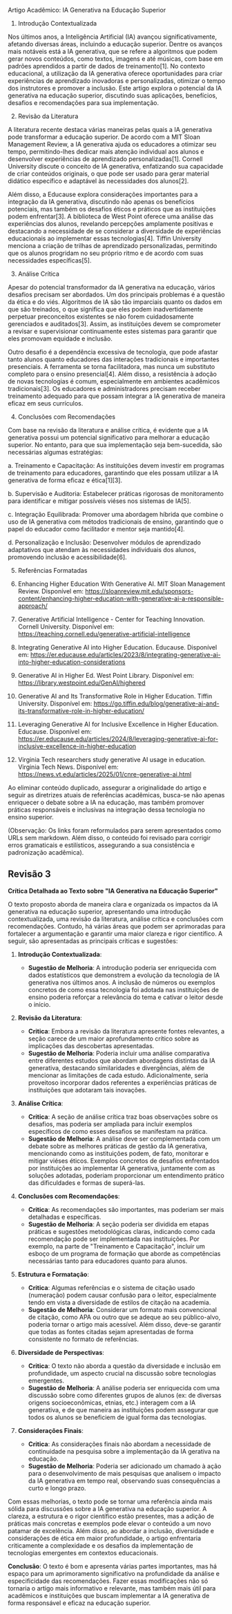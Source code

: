 Artigo Acadêmico: IA Generativa na Educação Superior

1. Introdução Contextualizada

Nos últimos anos, a Inteligência Artificial (IA) avançou significativamente, afetando diversas áreas, incluindo a educação superior. Dentre os avanços mais notáveis está a IA generativa, que se refere a algoritmos que podem gerar novos conteúdos, como textos, imagens e até músicas, com base em padrões aprendidos a partir de dados de treinamento[1]. No contexto educacional, a utilização da IA generativa oferece oportunidades para criar experiências de aprendizado inovadoras e personalizadas, otimizar o tempo dos instrutores e promover a inclusão. Este artigo explora o potencial da IA generativa na educação superior, discutindo suas aplicações, benefícios, desafios e recomendações para sua implementação.

2. Revisão da Literatura

A literatura recente destaca várias maneiras pelas quais a IA generativa pode transformar a educação superior. De acordo com a MIT Sloan Management Review, a IA generativa ajuda os educadores a otimizar seu tempo, permitindo-lhes dedicar mais atenção individual aos alunos e desenvolver experiências de aprendizado personalizadas[1]. Cornell University discute o conceito de IA generativa, enfatizando sua capacidade de criar conteúdos originais, o que pode ser usado para gerar material didático específico e adaptável às necessidades dos alunos[2].

Além disso, a Educause explora considerações importantes para a integração da IA generativa, discutindo não apenas os benefícios potenciais, mas também os desafios éticos e práticos que as instituições podem enfrentar[3]. A biblioteca de West Point oferece uma análise das experiências dos alunos, revelando percepções amplamente positivas e destacando a necessidade de se considerar a diversidade de experiências educacionais ao implementar essas tecnologias[4]. Tiffin University menciona a criação de trilhas de aprendizado personalizadas, permitindo que os alunos progridam no seu próprio ritmo e de acordo com suas necessidades específicas[5].

3. Análise Crítica

Apesar do potencial transformador da IA generativa na educação, vários desafios precisam ser abordados. Um dos principais problemas é a questão da ética e do viés. Algoritmos de IA são tão imparciais quanto os dados em que são treinados, o que significa que eles podem inadvertidamente perpetuar preconceitos existentes se não forem cuidadosamente gerenciados e auditados[3]. Assim, as instituições devem se comprometer a revisar e supervisionar continuamente estes sistemas para garantir que eles promovam equidade e inclusão.

Outro desafio é a dependência excessiva de tecnologia, que pode afastar tanto alunos quanto educadores das interações tradicionais e importantes presenciais. A ferramenta se torna facilitadora, mas nunca um substituto completo para o ensino presencial[4]. Além disso, a resistência à adoção de novas tecnologias é comum, especialmente em ambientes acadêmicos tradicionais[3]. Os educadores e administradores precisam receber treinamento adequado para que possam integrar a IA generativa de maneira eficaz em seus currículos.

4. Conclusões com Recomendações

Com base na revisão da literatura e análise crítica, é evidente que a IA generativa possui um potencial significativo para melhorar a educação superior. No entanto, para que sua implementação seja bem-sucedida, são necessárias algumas estratégias:

a. Treinamento e Capacitação: As instituições devem investir em programas de treinamento para educadores, garantindo que eles possam utilizar a IA generativa de forma eficaz e ética[1][3].

b. Supervisão e Auditoria: Estabelecer práticas rigorosas de monitoramento para identificar e mitigar possíveis viéses nos sistemas de IA[5].

c. Integração Equilibrada: Promover uma abordagem híbrida que combine o uso de IA generativa com métodos tradicionais de ensino, garantindo que o papel do educador como facilitador e mentor seja mantido[4].

d. Personalização e Inclusão: Desenvolver módulos de aprendizado adaptativos que atendam às necessidades individuais dos alunos, promovendo inclusão e acessibilidade[6].

5. Referências Formatadas

1. Enhancing Higher Education With Generative AI. MIT Sloan Management Review. Disponível em: https://sloanreview.mit.edu/sponsors-content/enhancing-higher-education-with-generative-ai-a-responsible-approach/

2. Generative Artificial Intelligence - Center for Teaching Innovation. Cornell University. Disponível em: https://teaching.cornell.edu/generative-artificial-intelligence

3. Integrating Generative AI into Higher Education. Educause. Disponível em: https://er.educause.edu/articles/2023/8/integrating-generative-ai-into-higher-education-considerations

4. Generative AI in Higher Ed. West Point Library. Disponível em: https://library.westpoint.edu/GenAI/highered

5. Generative AI and Its Transformative Role in Higher Education. Tiffin University. Disponível em: https://go.tiffin.edu/blog/generative-ai-and-its-transformative-role-in-higher-education/

6. Leveraging Generative AI for Inclusive Excellence in Higher Education. Educause. Disponível em: https://er.educause.edu/articles/2024/8/leveraging-generative-ai-for-inclusive-excellence-in-higher-education

7. Virginia Tech researchers study generative AI usage in education. Virginia Tech News. Disponível em: https://news.vt.edu/articles/2025/01/cnre-generative-ai.html

Ao eliminar conteúdo duplicado, assegurar a originalidade do artigo e seguir as diretrizes atuais de referências acadêmicas, busca-se não apenas enriquecer o debate sobre a IA na educação, mas também promover práticas responsáveis e inclusivas na integração dessa tecnologia no ensino superior.

(Observação: Os links foram reformulados para serem apresentados como URLs sem markdown. Além disso, o conteúdo foi revisado para corrigir erros gramaticais e estilísticos, assegurando a sua consistência e padronização acadêmica).

## Revisão 3
**Crítica Detalhada ao Texto sobre "IA Generativa na Educação Superior"**

O texto proposto aborda de maneira clara e organizada os impactos da IA generativa na educação superior, apresentando uma introdução contextualizada, uma revisão da literatura, análise crítica e conclusões com recomendações. Contudo, há várias áreas que podem ser aprimoradas para fortalecer a argumentação e garantir uma maior clareza e rigor científico. A seguir, são apresentadas as principais críticas e sugestões:

1. **Introdução Contextualizada**: 
   - **Sugestão de Melhoria**: A introdução poderia ser enriquecida com dados estatísticos que demonstrem a evolução da tecnologia de IA generativa nos últimos anos. A inclusão de números ou exemplos concretos de como essa tecnologia foi adotada nas instituições de ensino poderia reforçar a relevância do tema e cativar o leitor desde o início.

2. **Revisão da Literatura**:
   - **Critica**: Embora a revisão da literatura apresente fontes relevantes, a seção carece de um maior aprofundamento crítico sobre as implicações das descobertas apresentadas. 
   - **Sugestão de Melhoria**: Poderia incluir uma análise comparativa entre diferentes estudos que abordam abordagens distintas da IA generativa, destacando similaridades e divergências, além de mencionar as limitações de cada estudo. Adicionalmente, seria proveitoso incorporar dados referentes a experiências práticas de instituições que adotaram tais inovações.

3. **Análise Crítica**:
   - **Critica**: A seção de análise crítica traz boas observações sobre os desafios, mas poderia ser ampliada para incluir exemplos específicos de como esses desafios se manifestam na prática.
   - **Sugestão de Melhoria**: A análise deve ser complementada com um debate sobre as melhores práticas de gestão da IA generativa, mencionando como as instituições podem, de fato, monitorar e mitigar viéses éticos. Exemplos concretos de desafios enfrentados por instituições ao implementar IA generativa, juntamente com as soluções adotadas, poderiam proporcionar um entendimento prático das dificuldades e formas de superá-las.

4. **Conclusões com Recomendações**:
   - **Critica**: As recomendações são importantes, mas poderiam ser mais detalhadas e específicas. 
   - **Sugestão de Melhoria**: A seção poderia ser dividida em etapas práticas e sugestões metodológicas claras, indicando como cada recomendação pode ser implementada nas instituições. Por exemplo, na parte de "Treinamento e Capacitação", incluir um esboço de um programa de formação que aborde as competências necessárias tanto para educadores quanto para alunos.

5. **Estrutura e Formatação**:
   - **Critica**: Algumas referências e o sistema de citação usado (numeração) podem causar confusão para o leitor, especialmente tendo em vista a diversidade de estilos de citação na academia. 
   - **Sugestão de Melhoria**: Considerar um formato mais convencional de citação, como APA ou outro que se adeque ao seu público-alvo, poderia tornar o artigo mais acessível. Além disso, deve-se garantir que todas as fontes citadas sejam apresentadas de forma consistente no formato de referências.

6. **Diversidade de Perspectivas**:
   - **Critica**: O texto não aborda a questão da diversidade e inclusão em profundidade, um aspecto crucial na discussão sobre tecnologias emergentes.
   - **Sugestão de Melhoria**: A análise poderia ser enriquecida com uma discussão sobre como diferentes grupos de alunos (ex: de diversas origens socioeconômicas, etnias, etc.) interagem com a IA generativa, e de que maneira as instituições podem assegurar que todos os alunos se beneficiem de igual forma das tecnologias.

7. **Considerações Finais**:
   - **Critica**: As considerações finais não abordam a necessidade de continuidade na pesquisa sobre a implementação da IA gerativa na educação.
   - **Sugestão de Melhoria**: Poderia ser adicionado um chamado à ação para o desenvolvimento de mais pesquisas que analisem o impacto da IA generativa em tempo real, observando suas consequências a curto e longo prazo.

Com essas melhorias, o texto pode se tornar uma referência ainda mais sólida para discussões sobre a IA generativa na educação superior. A clareza, a estrutura e o rigor científico estão presentes, mas a adição de práticas mais concretas e exemplos pode elevar o conteúdo a um novo patamar de excelência. Além disso, ao abordar a inclusão, diversidade e considerações de ética em maior profundidade, o artigo enfrentaria criticamente a complexidade e os desafios da implementação de tecnologias emergentes em contextos educacionais.

**Conclusão**: O texto é bom e apresenta várias partes importantes, mas há espaço para um aprimoramento significativo na profundidade da análise e especificidade das recomendações. Fazer essas modificações não só tornaria o artigo mais informativo e relevante, mas também mais útil para acadêmicos e instituições que buscam implementar a IA generativa de forma responsável e eficaz na educação superior.
